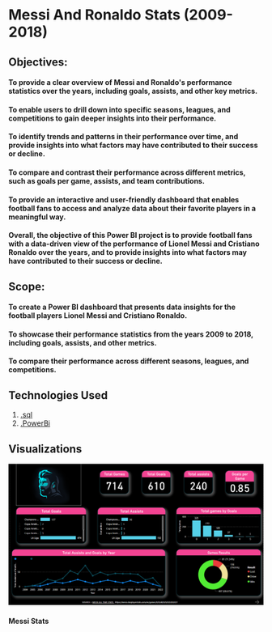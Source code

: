 
# Messi And Ronaldo Stats (2009-2018)


## Objectives:

#### To provide a clear overview of Messi and Ronaldo's performance statistics over the years, including goals, assists, and other key metrics.
#### To enable users to drill down into specific seasons, leagues, and competitions to gain deeper insights into their performance.
#### To identify trends and patterns in their performance over time, and provide insights into what factors may have contributed to their success or decline.
#### To compare and contrast their performance across different metrics, such as goals per game, assists, and team contributions.
#### To provide an interactive and user-friendly dashboard that enables football fans to access and analyze data about their favorite players in a meaningful way.
#### Overall, the objective of this Power BI project is to provide football fans with a data-driven view of the performance of Lionel Messi and Cristiano Ronaldo over the years, and to provide insights into what factors may have contributed to their success or decline.

## Scope:

#### To create a Power BI dashboard that presents data insights for the football players Lionel Messi and Cristiano Ronaldo.
#### To showcase their performance statistics from the years 2009 to 2018, including goals, assists, and other metrics.
#### To compare their performance across different seasons, leagues, and competitions.

## Technologies Used  

1) [.sql](https://www.microsoft.com/en-ca/sql-server/sql-server-downloads)
2) [.PowerBi](https://powerbi.microsoft.com/en-us/downloads/)

## Visualizations

![image](https://github.com/Kingm11/Powerbi_Project-/blob/main/Visuals/Messi%20Stats.png)
#### Messi Stats
